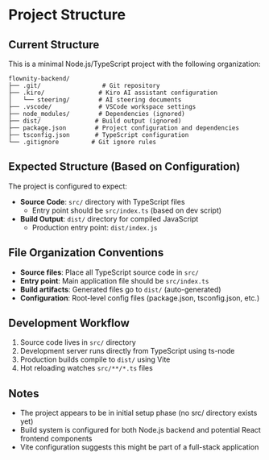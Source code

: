 # Project Structure

## Current Structure
This is a minimal Node.js/TypeScript project with the following organization:

```
flownity-backend/
├── .git/                 # Git repository
├── .kiro/               # Kiro AI assistant configuration
│   └── steering/        # AI steering documents
├── .vscode/             # VSCode workspace settings
├── node_modules/        # Dependencies (ignored)
├── dist/               # Build output (ignored)
├── package.json        # Project configuration and dependencies
├── tsconfig.json       # TypeScript configuration
└── .gitignore         # Git ignore rules
```

## Expected Structure (Based on Configuration)
The project is configured to expect:

- **Source Code**: `src/` directory with TypeScript files
  - Entry point should be `src/index.ts` (based on dev script)
- **Build Output**: `dist/` directory for compiled JavaScript
  - Production entry point: `dist/index.js`

## File Organization Conventions
- **Source files**: Place all TypeScript source code in `src/`
- **Entry point**: Main application file should be `src/index.ts`
- **Build artifacts**: Generated files go to `dist/` (auto-generated)
- **Configuration**: Root-level config files (package.json, tsconfig.json, etc.)

## Development Workflow
1. Source code lives in `src/` directory
2. Development server runs directly from TypeScript using ts-node
3. Production builds compile to `dist/` using Vite
4. Hot reloading watches `src/**/*.ts` files

## Notes
- The project appears to be in initial setup phase (no src/ directory exists yet)
- Build system is configured for both Node.js backend and potential React frontend components
- Vite configuration suggests this might be part of a full-stack application
